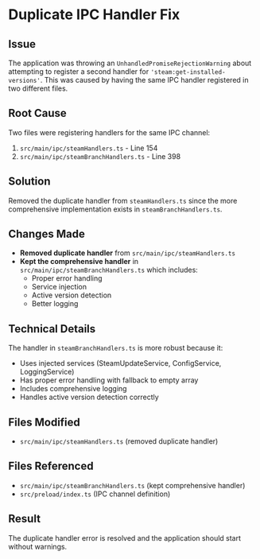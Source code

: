 # Duplicate IPC Handler Fix

## Issue
The application was throwing an `UnhandledPromiseRejectionWarning` about attempting to register a second handler for `'steam:get-installed-versions'`. This was caused by having the same IPC handler registered in two different files.

## Root Cause
Two files were registering handlers for the same IPC channel:
1. `src/main/ipc/steamHandlers.ts` - Line 154
2. `src/main/ipc/steamBranchHandlers.ts` - Line 398

## Solution
Removed the duplicate handler from `steamHandlers.ts` since the more comprehensive implementation exists in `steamBranchHandlers.ts`.

## Changes Made
- **Removed duplicate handler** from `src/main/ipc/steamHandlers.ts`
- **Kept the comprehensive handler** in `src/main/ipc/steamBranchHandlers.ts` which includes:
  - Proper error handling
  - Service injection
  - Active version detection
  - Better logging

## Technical Details
The handler in `steamBranchHandlers.ts` is more robust because it:
- Uses injected services (SteamUpdateService, ConfigService, LoggingService)
- Has proper error handling with fallback to empty array
- Includes comprehensive logging
- Handles active version detection correctly

## Files Modified
- `src/main/ipc/steamHandlers.ts` (removed duplicate handler)

## Files Referenced
- `src/main/ipc/steamBranchHandlers.ts` (kept comprehensive handler)
- `src/preload/index.ts` (IPC channel definition)

## Result
The duplicate handler error is resolved and the application should start without warnings.
